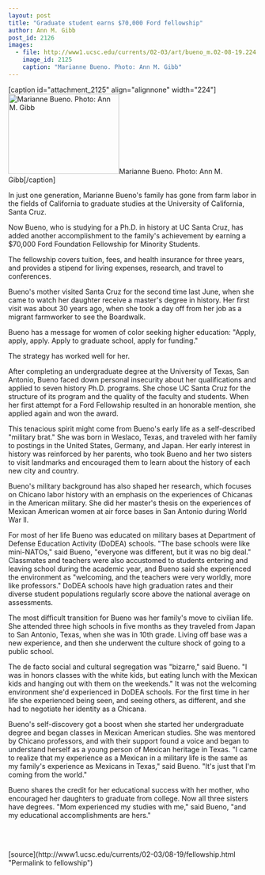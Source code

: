 ```yaml
---
layout: post
title: "Graduate student earns $70,000 Ford fellowship"
author: Ann M. Gibb
post_id: 2126
images:
  - file: http://www1.ucsc.edu/currents/02-03/art/bueno_m.02-08-19.224.jpg
    image_id: 2125
    caption: "Marianne Bueno. Photo: Ann M. Gibb"
---
```


[caption id="attachment_2125" align="alignnone" width="224"]<a href="http://localhost/mysite/wp-content/uploads/2002/08/bueno_m.02-08-19.224.jpg"><img class="size-full wp-image-2125" src="http://localhost/mysite/wp-content/uploads/2002/08/bueno_m.02-08-19.224.jpg" alt="Marianne Bueno. Photo: Ann M. Gibb" width="224" height="162" /></a>Marianne Bueno. Photo: Ann M. Gibb[/caption]
<p>
  In just one generation, Marianne Bueno's family has gone from farm labor in the fields of California to graduate studies at the University of California, Santa Cruz.
</p>
<p>
  Now Bueno, who is studying for a Ph.D. in history at UC Santa Cruz, has added another accomplishment to the family's achievement by earning a $70,000 Ford Foundation Fellowship for Minority Students.<br>
</p>
<p>
  The fellowship covers tuition, fees, and health insurance for three years, and provides a stipend for living expenses, research, and travel to conferences.<br>
</p>
<p>
  Bueno's mother visited Santa Cruz for the second time last June, when she came to watch her daughter receive a master's degree in history. Her first visit was about 30 years ago, when she took a day off from her job as a migrant farmworker to see the Boardwalk.<br>
</p>
<p>
  Bueno has a message for women of color seeking higher education: "Apply, apply, apply. Apply to graduate school, apply for funding."
</p>
<p>
  The strategy has worked well for her.<br>
</p>
<p>
  After completing an undergraduate degree at the University of Texas, San Antonio, Bueno faced down personal insecurity about her qualifications and applied to seven history Ph.D. programs. She chose UC Santa Cruz for the structure of its program and the quality of the faculty and students. When her first attempt for a Ford Fellowship resulted in an honorable mention, she applied again and won the award.<br>
</p>
<p>
  This tenacious spirit might come from Bueno's early life as a self-described "military brat." She was born in Weslaco, Texas, and traveled with her family to postings in the United States, Germany, and Japan. Her early interest in history was reinforced by her parents, who took Bueno and her two sisters to visit landmarks and encouraged them to learn about the history of each new city and country.<br>
</p>
<p>
  Bueno's military background has also shaped her research, which focuses on Chicano labor history with an emphasis on the experiences of Chicanas in the American military. She did her master's thesis on the experiences of Mexican American women at air force bases in San Antonio during World War ll.<br>
</p>
<p>
  For most of her life Bueno was educated on military bases at Department of Defense Education Activity (DoDEA) schools. "The base schools were like mini-NATOs," said Bueno, "everyone was different, but it was no big deal." Classmates and teachers were also accustomed to students entering and leaving school during the academic year, and Bueno said she experienced the environment as "welcoming, and the teachers were very worldly, more like professors." DoDEA schools have high graduation rates and their diverse student populations regularly score above the national average on assessments.<br>
</p>
<p>
  The most difficult transition for Bueno was her family's move to civilian life. She attended three high schools in five months as they traveled from Japan to San Antonio, Texas, when she was in 10th grade. Living off base was a new experience, and then she underwent the culture shock of going to a public school.<br>
</p>
<p>
  The de facto social and cultural segregation was "bizarre," said Bueno. "I was in honors classes with the white kids, but eating lunch with the Mexican kids and hanging out with them on the weekends." It was not the welcoming environment she'd experienced in DoDEA schools. For the first time in her life she experienced being seen, and seeing others, as different, and she had to negotiate her identity as a Chicana.<br>
</p>
<p>
  Bueno's self-discovery got a boost when she started her undergraduate degree and began classes in Mexican American studies. She was mentored by Chicano professors, and with their support found a voice and began to understand herself as a young person of Mexican heritage in Texas. "I came to realize that my experience as a Mexican in a military life is the same as my family's experience as Mexicans in Texas," said Bueno. "It's just that I'm coming from the world."<br>
</p>
<p>
  Bueno shares the credit for her educational success with her mother, who encouraged her daughters to graduate from college. Now all three sisters have degrees. "Mom experienced my studies with me," said Bueno, "and my educational accomplishments are hers."<br>
</p>
<p>
  <br>
  <br>

</p>
<p>

</p>
[source](http://www1.ucsc.edu/currents/02-03/08-19/fellowship.html "Permalink to fellowship")
